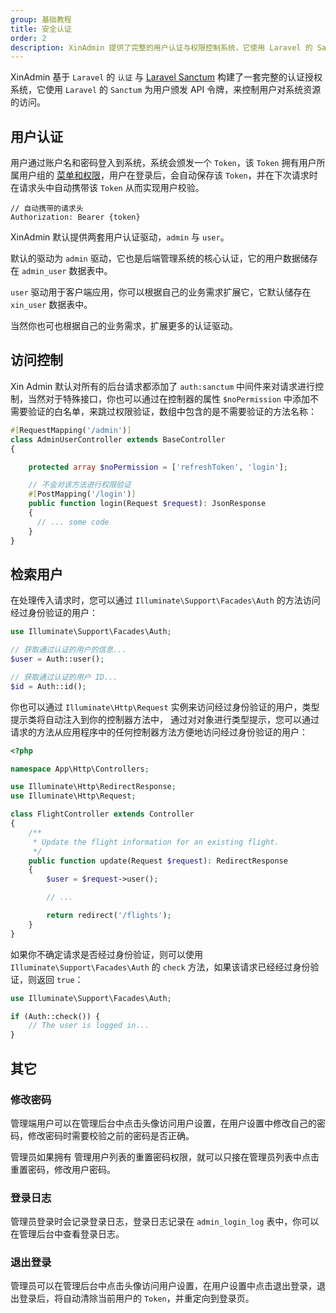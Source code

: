 ```yaml
---
group: 基础教程
title: 安全认证
order: 2
description: XinAdmin 提供了完整的用户认证与权限控制系统，它使用 Laravel 的 Sanctum 为用户颁发 API 令牌，并且通过 Token Abilities 来控制用户对资源的访问权限。
---
```


XinAdmin 基于 `Laravel` 的 `认证` 与 [Laravel Sanctum](https://laravel.com/docs/12.x/sanctum) 构建了一套完整的认证授权系统，它使用
`Laravel` 的 `Sanctum` 为用户颁发 API 令牌，来控制用户对系统资源的访问。

## 用户认证

用户通过账户名和密码登入到系统，系统会颁发一个 `Token`，该 `Token` 拥有用户所属用户组的 [菜单和权限](/laravel/base-auth)，用户在登录后，会自动保存该 `Token`，并在下次请求时在请求头中自动携带该 `Token`
从而实现用户校验。

```text
// 自动携带的请求头
Authorization: Bearer {token}
```

XinAdmin 默认提供两套用户认证驱动，`admin` 与 `user`。

默认的驱动为 `admin` 驱动，它也是后端管理系统的核心认证，它的用户数据储存在 `admin_user` 数据表中。

`user` 驱动用于客户端应用，你可以根据自己的业务需求扩展它，它默认储存在 `xin_user` 数据表中。

当然你也可也根据自己的业务需求，扩展更多的认证驱动。

## 访问控制

Xin Admin 默认对所有的后台请求都添加了 `auth:sanctum` 中间件来对请求进行控制，当然对于特殊接口，你也可以通过在控制器的属性
`$noPermission` 中添加不需要验证的白名单，来跳过权限验证，数组中包含的是不需要验证的方法名称：

```php
#[RequestMapping('/admin')]
class AdminUserController extends BaseController
{

    protected array $noPermission = ['refreshToken', 'login'];

    // 不会对该方法进行权限验证
    #[PostMapping('/login')]
    public function login(Request $request): JsonResponse
    {
      // ... some code
    }
}

```

## 检索用户

在处理传入请求时，您可以通过 `Illuminate\Support\Facades\Auth` 的方法访问经过身份验证的用户：

```php
use Illuminate\Support\Facades\Auth;

// 获取通过认证的用户的信息...
$user = Auth::user();

// 获取通过认证的用户 ID...
$id = Auth::id();
```

你也可以通过 `Illuminate\Http\Request` 实例来访问经过身份验证的用户，类型提示类将自动注入到你的控制器方法中，
通过对对象进行类型提示，您可以通过请求的方法从应用程序中的任何控制器方法方便地访问经过身份验证的用户：

```php
<?php

namespace App\Http\Controllers;

use Illuminate\Http\RedirectResponse;
use Illuminate\Http\Request;

class FlightController extends Controller
{
    /**
     * Update the flight information for an existing flight.
     */
    public function update(Request $request): RedirectResponse
    {
        $user = $request->user();

        // ...

        return redirect('/flights');
    }
}
```

如果你不确定请求是否经过身份验证，则可以使用 `Illuminate\Support\Facades\Auth` 的 `check` 方法，如果该请求已经经过身份验证，则返回 `true`：

```php
use Illuminate\Support\Facades\Auth;

if (Auth::check()) {
    // The user is logged in...
}
```

## 其它

### 修改密码

管理端用户可以在管理后台中点击头像访问用户设置，在用户设置中修改自己的密码，修改密码时需要校验之前的密码是否正确。

管理员如果拥有 管理用户列表的重置密码权限，就可以只接在管理员列表中点击重置密码，修改用户密码。

### 登录日志

管理员登录时会记录登录日志，登录日志记录在 `admin_login_log` 表中，你可以在管理后台中查看登录日志。

### 退出登录

管理员可以在管理后台中点击头像访问用户设置，在用户设置中点击退出登录，退出登录后，将自动清除当前用户的 `Token`，并重定向到登录页。
